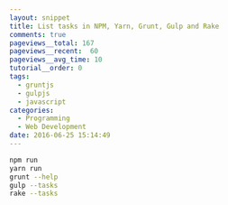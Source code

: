 ```yaml
---
layout: snippet
title: List tasks in NPM, Yarn, Grunt, Gulp and Rake
comments: true
pageviews__total: 167
pageviews__recent:  60
pageviews__avg_time: 10
tutorial__order: 0
tags:
  - gruntjs
  - gulpjs
  - javascript
categories:
  - Programming
  - Web Development
date: 2016-06-25 15:14:49
---
```


```bash
npm run
yarn run
grunt --help
gulp --tasks
rake --tasks
```
